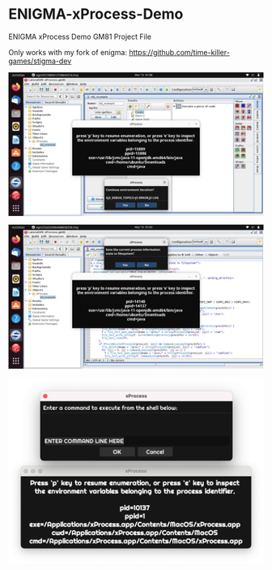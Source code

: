 # ENIGMA-xProcess-Demo
ENIGMA xProcess Demo GM81 Project File

Only works with my fork of enigma: https://github.com/time-killer-games/stigma-dev

![screenshot1](https://github.com/time-killer-games/ENIGMA-xProcess-Demo/raw/main/screenshot1.png "Screenshot1")

![screenshot2](https://github.com/time-killer-games/ENIGMA-xProcess-Demo/raw/main/screenshot2.png "Screenshot2")

![screenshot3](https://github.com/time-killer-games/ENIGMA-xProcess-Demo/raw/main/screenshot3.png "Screenshot3")

